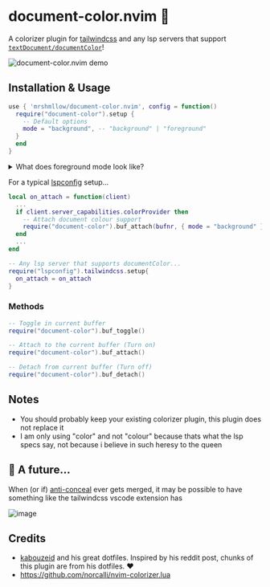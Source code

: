 # document-color.nvim 🌈
A colorizer plugin for [tailwindcss](https://github.com/neovim/nvim-lspconfig/blob/master/doc/server_configurations.md#tailwindcss) and any lsp servers that support [`textDocument/documentColor`](https://microsoft.github.io/language-server-protocol/specifications/lsp/3.17/specification/#textDocument_documentColor)!

![document-color.nvim demo](https://user-images.githubusercontent.com/40532058/184640748-8e71ad1e-c300-4040-b4f2-8a5bba3e9588.gif)

## Installation & Usage
```lua
use { 'mrshmllow/document-color.nvim', config = function()
  require("document-color").setup {
    -- Default options
    mode = "background", -- "background" | "foreground"
  }
  end
}
```

<details>
<summary>What does foreground mode look like?</summary>
<br>

![image](https://user-images.githubusercontent.com/40532058/184633209-32427b6b-0f08-468b-ae6f-977950b96000.png)

</details>

For a typical [lspconfig](https://github.com/neovim/nvim-lspconfig) setup...
```lua
local on_attach = function(client)
  ...
  if client.server_capabilities.colorProvider then
    -- Attach document colour support
    require("document-color").buf_attach(bufnr, { mode = "background" })
  end
  ...
end

-- Any lsp server that supports documentColor...
require("lspconfig").tailwindcss.setup{
  on_attach = on_attach
}
```

### Methods

```lua
-- Toggle in current buffer
require("document-color").buf_toggle()

-- Attach to the current buffer (Turn on)
require("document-color").buf_attach()

-- Detach from current buffer (Turn off)
require("document-color").buf_detach()
```

## Notes
- You should probably keep your existing colorizer plugin, this plugin does not replace it
- I am only using "color" and not "colour" because thats what the lsp specs say, not because i believe in such heresy to the queen

## 🔮 A future...
When (or if) [anti-conceal](https://github.com/neovim/neovim/pull/9496) ever gets merged, it may be possible to have something like the tailwindcss vscode extension has

![image](https://user-images.githubusercontent.com/40532058/184592957-99705666-c26f-4ee9-b804-42201db7dd9a.png)

## Credits
- [kabouzeid](https://github.com/kabouzeid) and his great dotfiles. Inspired by his reddit post, chunks of this plugin are from his dotfiles. ❤️
- https://github.com/norcalli/nvim-colorizer.lua
